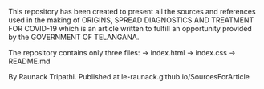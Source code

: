 This repository has been created to present all the sources and references used in the making of ORIGINS, SPREAD DIAGNOSTICS AND TREATMENT FOR COVID-19 which is an article written to fulfill an opportunity provided by the GOVERNMENT OF TELANGANA.

The repository contains only three files:
-> index.html
-> index.css
-> README.md

By Raunack Tripathi. Published at le-raunack.github.io/SourcesForArticle